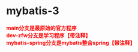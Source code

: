 # mybatis-3

<font color="red" >**main分支是最原始的官方程序**</font>  
<font color="red" >**dev-zfw分支是学习程序【带注释】**</font>  
<font color="red" >**mybatis-spring分支是mybatis整合spring【带注释】**</font>  
